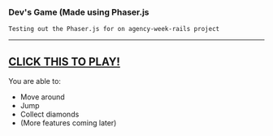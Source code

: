 ### Dev's Game (Made using Phaser.js
```
Testing out the Phaser.js for on agency-week-rails project
```
---
[**CLICK THIS TO PLAY!**](https://mahmedov.github.io/phaser-game/devs-game.html "Dev's Game")
---
You are able to:
- Move around
- Jump
- Collect diamonds
- (More features coming later)
